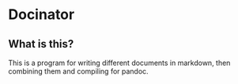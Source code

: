 # Docinator

## What is this?

This is a program for writing different documents in markdown, then combining them and compiling for pandoc.

